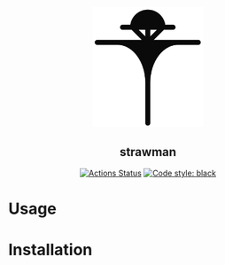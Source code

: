 <p align="center">
<img src="https://github.com/dobraczka/strawman/raw/main/docs/strawman.png" alt="strawman logo", width=200/>
<h2 align="center"> strawman</h2>
</p>


<p align="center">
<a href="https://github.com/dobraczka/strawman/actions/workflows/main.yml"><img alt="Actions Status" src="https://github.com/dobraczka/strawman/actions/workflows/main.yml/badge.svg?branch=main"></a>
<a href="https://github.com/psf/black"><img alt="Code style: black" src="https://img.shields.io/badge/code%20style-black-000000.svg"></a>
</p>

Usage
=====

Installation
============
